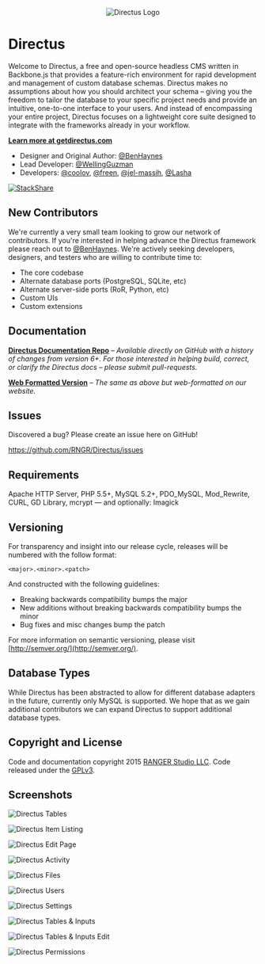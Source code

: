<p align="center">
<img src="https://s3.amazonaws.com/f.cl.ly/items/3Q2830043H1Y1c1F1K2D/directus-logo-stacked.png" alt="Directus Logo"/>
</p>

Directus
====================

Welcome to Directus, a free and open-source headless CMS written in Backbone.js that provides a feature-rich environment for rapid development and management of custom database schemas. Directus makes no assumptions about how you should architect your schema – giving you the freedom to tailor the database to your specific project needs and provide an intuitive, one-to-one interface to your users. And instead of encompassing your entire project, Directus focuses on a lightweight core suite designed to integrate with the frameworks already in your workflow.

**[Learn more at getdirectus.com](http://getdirectus.com)**

* Designer and Original Author: [@BenHaynes](https://github.com/BenHaynes)
* Lead Developer: [@WellingGuzman](https://github.com/WellingGuzman)
* Developers: [@coolov](https://github.com/coolov), [@freen](https://github.com/freen), [@jel-massih](https://github.com/jel-massih), [@Lasha](https://github.com/Lasha)

[![StackShare](http://img.shields.io/badge/tech-stack-0690fa.svg?style=flat)](http://stackshare.io/ranger-studio-llc/directus)

## New Contributors ##
We're currently a very small team looking to grow our network of contributors. If you're interested in helping advance the Directus framework please reach out to [@BenHaynes](https://github.com/BenHaynes). We're actively seeking developers, designers, and testers who are willing to contribute time to: 
* The core codebase
* Alternate database ports (PostgreSQL, SQLite, etc)
* Alternate server-side ports (RoR, Python, etc)
* Custom UIs
* Custom extensions

## Documentation ##

**[Directus Documentation Repo](https://github.com/directus/docs)** – _Available directly on GitHub with a history of changes from version 6+. For those interested in helping build, correct, or clarify the Directus docs – please submit pull-requests._

**[Web Formatted Version](http://getdirectus.com/docs)** – _The same as above but web-formatted on our website._

## Issues ##

Discovered a bug? Please create an issue here on GitHub!

https://github.com/RNGR/Directus/issues

## Requirements ##
Apache HTTP Server, PHP 5.5+, MySQL 5.2+, PDO_MySQL, Mod_Rewrite, CURL, GD Library, mcrypt — and optionally: Imagick

## Versioning ##
For transparency and insight into our release cycle, releases will be numbered with the follow format:

`<major>.<minor>.<patch>`

And constructed with the following guidelines:

* Breaking backwards compatibility bumps the major
* New additions without breaking backwards compatibility bumps the minor
* Bug fixes and misc changes bump the patch

For more information on semantic versioning, please visit [http://semver.org/](http://semver.org/).

## Database Types ##
While Directus has been abstracted to allow for different database adapters in the future, currently only MySQL is supported. We hope that as we gain additional contributors we can expand Directus to support additional database types.

## Copyright and License ##

Code and documentation copyright 2015 [RANGER Studio LLC](http://rngr.org/). Code released under the [GPLv3](http://www.gnu.org/copyleft/gpl.html).

## Screenshots ##

![Directus Tables](http://getdirectus.com/assets/imgs/ss-full-tables.png)


![Directus Item Listing](http://getdirectus.com/assets/imgs/ss-full-item-listing.png)


![Directus Edit Page](http://getdirectus.com/assets/imgs/ss-full-item-edit.png)


![Directus Activity](http://getdirectus.com/assets/imgs/ss-full-activity.png)


![Directus Files](http://getdirectus.com/assets/imgs/ss-full-files.png)


![Directus Users](http://getdirectus.com/assets/imgs/ss-full-users.png)


![Directus Settings](http://getdirectus.com/assets/imgs/ss-full-settings.png)


![Directus Tables & Inputs](http://getdirectus.com/assets/imgs/ss-full-tablesinputs.png)


![Directus Tables & Inputs Edit](http://getdirectus.com/assets/imgs/ss-full-tablesinputs-edit.png)


![Directus Permissions](http://getdirectus.com/assets/imgs/ss-full-permissions.png)
